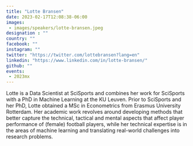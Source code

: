 ```yaml
---
title: "Lotte Bransen"
date: 2023-02-17T12:08:38-06:00
images: 
 - images/speakers/lotte-bransen.jpeg
designation : ""
country: ""
facebook: ""
instagram: ""
twitter: "https://twitter.com/lottebransen?lang=en"
linkedin: "https://www.linkedin.com/in/lotte-bransen/"
github: ""
events: 
 - 2023mx
---
```


Lotte is a Data Scientist at SciSports and combines her work for SciSports with a PhD in Machine Learning at the KU Leuven. Prior to SciSports and her PhD, Lotte obtained a MSc in Econometrics from Erasmus University Rotterdam. Her academic work revolves around developing methods that better capture the technical, tactical and mental aspects that affect player performance of (female) football players, while her technical expertise is in the areas of machine learning and translating real-world challenges into research problems.